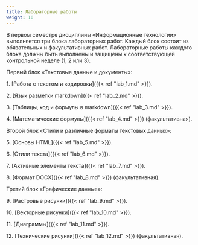 ```yaml
---
title: Лабораторные работы
weight: 10
---
```


В первом семестре дисциплины «Информационные технологии» выполняется три блока лабораторных работ. Каждый блок состоит из обязательных и факультативных работ. Лабораторные работы каждого блока должны быть выполнены и защищены к соответствующей контрольной неделе (1, 2 или 3).

Первый блок «Текстовые данные и документы»:

1\. [Работа с текстом и кодировки]({{< ref "lab_1.md" >}}).

2\. [Язык разметки markdown]({{< ref "lab_2.md" >}}).

3\. [Таблицы, код и формулы в markdown]({{< ref "lab_3.md" >}}).

4\. [Математические формулы]({{< ref "lab_4.md" >}}) (факультативная).

Второй блок «Стили и различные форматы текстовых данных»:

5\. [Основы HTML]({{< ref "lab_5.md" >}}).

6\. [Стили текста]({{< ref "lab_6.md" >}}).

7\. [Активные элементы текста]({{< ref "lab_7.md" >}}).

8\. [Формат DOCX]({{< ref "lab_8.md" >}}) (факультативная).

Третий блок «Графические данные»:

9\. [Растровые рисунки]({{< ref "lab_9.md" >}}).

10\. [Векторные рисунки]({{< ref "lab_10.md" >}}).

11\. [Диаграммы]({{< ref "lab_11.md" >}}).

12\. [Технические рисунки]({{< ref "lab_12.md" >}}) (факультативная).
